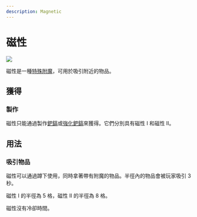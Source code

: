 ```yaml
---
description: Magnetic
---
```


# 磁性



![](https://camo.githubusercontent.com/f46f84a8e513af58c496b88dca8252b1602d06c4378a0e9b472b21a65a019aaa/68747470733a2f2f692e696d6775722e636f6d2f6f63485a7146582e676966)

磁性是一種[特殊附魔](../space/enchantments.md)，可用於吸引附近的物品。

## 獲得

### 製作

磁性只能通過製作[鈀鎬](../item/Palladium-Pickaxe.md)或[強化鈀鎬](../item/Reinforced-Palladium-Pickaxe.md)來獲得。它們分別具有磁性 I 和磁性 II。

## 用法

### 吸引物品

磁性可以通過蹲下使用，同時拿著帶有附魔的物品。半徑內的物品會被玩家吸引 3 秒。

磁性 I 的半徑為 5 格，磁性 II 的半徑為 8 格。

磁性沒有冷卻時間。
